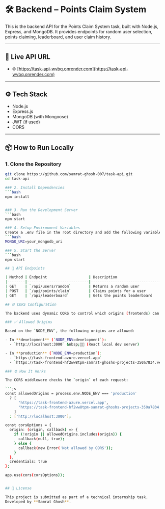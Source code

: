 # 🛠️ Backend – Points Claim System

This is the backend API for the Points Claim System task, built with Node.js, Express, and MongoDB. It provides endpoints for random user selection, points claiming, leaderboard, and user claim history.

---

## 🔗 Live API URL

- 🌐 [https://task-api-wvbq.onrender.com](https://task-api-wvbq.onrender.com)

---

## ⚙️ Tech Stack

- Node.js
- Express.js
- MongoDB (with Mongoose)
- JWT (if used)
- CORS

---

## 📦 How to Run Locally

### 1. Clone the Repository
```bash
git clone https://github.com/samrat-ghosh-007/task-api.git
cd task-api

### 2. Install Dependencies
```bash
npm install


### 3. Run the Development Server
```bash
npm start

### 4. Setup Environment Variables
Create a .env file in the root directory and add the following variables:
```bash
MONGO_URI=your_mongodb_uri

### 5. Start the Server
```bash
npm start

## 🧪 API Endpoints

| Method | Endpoint                   | Description                        |
|--------|----------------------------|------------------------------------|
| GET    | `/api/users/random`        | Returns a random user              |
| POST   | `/api/points/claim`        | Claims points for a user           |
| GET    | `/api/leaderboard`         | Gets the points leaderboard        |

## 🌐 CORS Configuration

The backend uses dynamic CORS to control which origins (frontends) can access the API.

### ✅ Allowed Origins

Based on the `NODE_ENV`, the following origins are allowed:

- In **development** (`NODE_ENV=development`):
  - `http://localhost:3000` &nbsp;🧑‍💻 (React local dev server)

- In **production** (`NODE_ENV=production`):
  - `https://task-frontend-azure.vercel.app`
  - `https://task-frontend-hf2ww8tpm-samrat-ghoshs-projects-350a7834.vercel.app`

### ⚙️ How It Works

The CORS middleware checks the `origin` of each request:

```js
const allowedOrigins = process.env.NODE_ENV === 'production'
  ? [
      'https://task-frontend-azure.vercel.app',
      'https://task-frontend-hf2ww8tpm-samrat-ghoshs-projects-350a7834.vercel.app'
    ]
  : ['http://localhost:3000'];

const corsOptions = {
  origin: (origin, callback) => {
    if (!origin || allowedOrigins.includes(origin)) {
      callback(null, true);
    } else {
      callback(new Error('Not allowed by CORS'));
    }
  },
  credentials: true
};

app.use(cors(corsOptions));


## 🧾 License

This project is submitted as part of a technical internship task.  
Developed by **Samrat Ghosh**.




